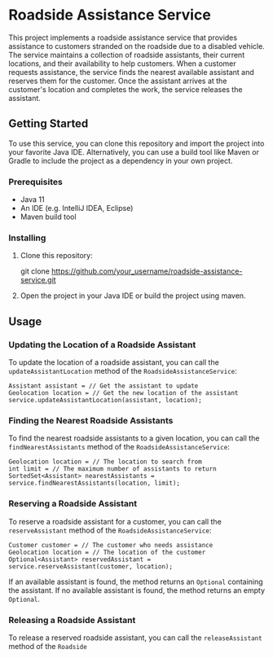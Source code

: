 Roadside Assistance Service
===========================

This project implements a roadside assistance service that provides assistance to customers stranded on the roadside due to a disabled vehicle. The service maintains a collection of roadside assistants, their current locations, and their availability to help customers. When a customer requests assistance, the service finds the nearest available assistant and reserves them for the customer. Once the assistant arrives at the customer's location and completes the work, the service releases the assistant.

Getting Started
---------------

To use this service, you can clone this repository and import the project into your favorite Java IDE. Alternatively, you can use a build tool like Maven or Gradle to include the project as a dependency in your own project.

### Prerequisites

*   Java 11
*   An IDE  (e.g. IntelliJ IDEA, Eclipse)
*  Maven build tool

### Installing

1.  Clone this repository:

    git clone https://github.com/your_username/roadside-assistance-service.git

3.  Open the project in your Java IDE or build the project using maven.

Usage
-----

### Updating the Location of a Roadside Assistant

To update the location of a roadside assistant, you can call the `updateAssistantLocation` method of the `RoadsideAssistanceService`:

    Assistant assistant = // Get the assistant to update
    Geolocation location = // Get the new location of the assistant
    service.updateAssistantLocation(assistant, location);

### Finding the Nearest Roadside Assistants

To find the nearest roadside assistants to a given location, you can call the `findNearestAssistants` method of the `RoadsideAssistanceService`:

    Geolocation location = // The location to search from
    int limit = // The maximum number of assistants to return
    SortedSet<Assistant> nearestAssistants = service.findNearestAssistants(location, limit);

### Reserving a Roadside Assistant

To reserve a roadside assistant for a customer, you can call the `reserveAssistant` method of the `RoadsideAssistanceService`:

    Customer customer = // The customer who needs assistance
    Geolocation location = // The location of the customer
    Optional<Assistant> reservedAssistant = service.reserveAssistant(customer, location);

If an available assistant is found, the method returns an `Optional` containing the assistant. If no available assistant is found, the method returns an empty `Optional`.

### Releasing a Roadside Assistant

To release a reserved roadside assistant, you can call the `releaseAssistant` method of the `Roadside`